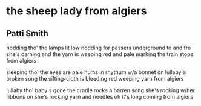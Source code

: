 # the sheep lady from algiers
## Patti Smith
nodding tho' the lamps lit low
nodding for passers underground
to and fro she's darning and
the yarn is weeping red and pale
marking the train stops from algiers

sleeping tho' the eyes are pale
hums in rhythum w/a bonnet on
lullaby a broken song
the sifting-cloth is bleeding red
weeping yarn from algiers

lullaby tho' baby's gone
the cradle rocks a barren song
she's rocking w/her ribbons on
she's rocking yarn and needles oh
it's long coming from algiers